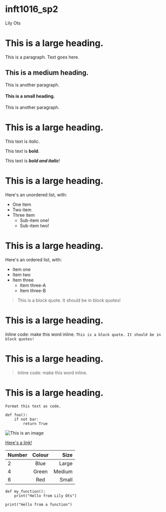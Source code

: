 # inft1016_sp2

Lily Ots

# This is a large heading. 

This is a paragraph. Text goes here.

## This is a medium heading. 

This is another paragraph. 

#### This is a small heading. 

This is another paragraph.

# This is a large heading. 

This text is *italic*. 

This text is **bold**. 

This text is ***bold and italic***!

# This is a large heading. 

Here's an unordered list, with:

- One item
- Two item
- Three item
  - Sub-item one!
  - Sub-item two!

# This is a large heading. 

Here's an ordered list, with:

- Item one
- Item two
- Item three
  - Item three-A
  - Item three-B

> This is a block quote. It should be in block quotes!

# This is a large heading. 

Inline code: make this word inline. 
`This is a block quote. It should be in block quotes!`

# This is a large heading. 

> Inline code: make this word inline. 

# This is a large heading. 

`Format this text as code.`

```
def foo():
    if not bar:
        return True
```

![This is an image](https://upload.wikimedia.org/wikipedia/commons/thumb/0/03/Kismet-IMG_6007-black.jpg/800px-Kismet-IMG_6007-black.jpg)

[Here's a link!](https://commons.wikimedia.org/wiki/File:Kismet-IMG_6007-black.jpg)


| Number  | Colour |  Size |
| :------ | :----: | ----: |
| 2       |  Blue  | Large |
| 4       |  Green  | Medium |
| 6       |  Red  | Small |

```
def my_function():
    print("Hello from Lily Ots")

```

    print("Hello from a function")
```
